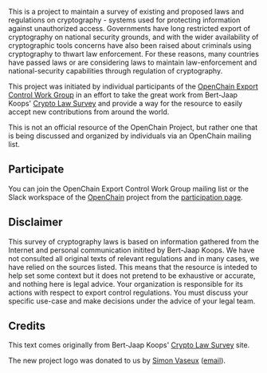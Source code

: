 This is a project to maintain a survey of existing and proposed laws and regulations on cryptography - systems used for protecting information against unauthorized access. Governments have long restricted export of cryptography on national security grounds, and with the wider availability of cryptographic tools concerns have also been raised about criminals using cryptography to thwart law enforcement. For these reasons, many countries have passed laws or are considering laws to maintain law-enforcement and national-security capabilities through regulation of cryptography.

This project was initiated by individual participants of the [OpenChain Export Control Work Group](https://lists.openchainproject.org/g/export-control-wg) in an effort to take the great work from Bert-Jaap Koops' [Crypto Law Survey](http://www.cryptolaw.org/) and provide a way for the resource to easily accept new contributions from around the world.

This is not an official resource of the OpenChain Project, but rather one that is being discussed and organized by individuals via an OpenChain mailing list.

## Participate

You can join the OpenChain Export Control Work Group mailing list or the Slack workspace of the [OpenChain](https://www.openchainproject.org) project from the [participation page](https://www.openchainproject.org/participate).

## Disclaimer

This survey of cryptography laws is based on information gathered from the Internet and personal communication initited by Bert-Jaap Koops. We have not consulted all original texts of relevant regulations and in many cases, we have relied on the sources listed. This means that the resource is inteded to help set some context but it does not pretend to be exhaustive or accurate, and nothing here is legal advice. Your organization is responsible for its actions with respect to export control regulations. You must discuss your specific use-case and make decisions under the advice of your legal team.

## Credits

This text comes originally from Bert-Jaap Koops' [Crypto Law Survey](http://www.cryptolaw.org/) site.

The new project logo was donated to us by [Simon Vaseux](https://www.linkedin.com/in/simon-vaseux-38951578/) ([email](mailto:simon.vaseux@gmail.com)).
